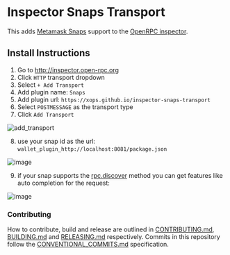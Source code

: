 # Inspector Snaps Transport

This adds [Metamask Snaps](https://github.com/MetaMask/metamask-snaps-beta) support to the [OpenRPC inspector](http://inspector.open-rpc.org).

## Install Instructions

1. Go to http://inspector.open-rpc.org
2. Click `HTTP` transport dropdown
3. Select `+ Add Transport`
4. Add plugin name: `Snaps`
5. Add plugin url: `https://xops.github.io/inspector-snaps-transport`
6. Select `POSTMESSAGE` as the transport type
7. Click `Add Transport`

![add_transport](https://user-images.githubusercontent.com/364566/77793417-40b72000-7027-11ea-9acb-615d2196848e.png)

8. use your snap id as the url: `wallet_plugin_http://localhost:8081/package.json`

![image](https://user-images.githubusercontent.com/364566/77793507-6f34fb00-7027-11ea-8201-fb5c64b644b8.png)

9. if your snap supports the [rpc.discover](https://spec.open-rpc.org/#service-discovery-method) method you can get features like auto completion for the request:

![image](https://user-images.githubusercontent.com/364566/77794498-401f8900-7029-11ea-92c4-8363b7c5ec40.png)

### Contributing

How to contribute, build and release are outlined in [CONTRIBUTING.md](CONTRIBUTING.md), [BUILDING.md](BUILDING.md) and [RELEASING.md](RELEASING.md) respectively. Commits in this repository follow the [CONVENTIONAL_COMMITS.md](CONVENTIONAL_COMMITS.md) specification.
